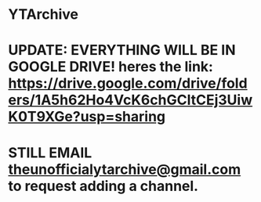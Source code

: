 # YTArchive
# UPDATE: EVERYTHING WILL BE IN GOOGLE DRIVE! heres the link: https://drive.google.com/drive/folders/1A5h62Ho4VcK6chGCltCEj3UiwK0T9XGe?usp=sharing
# STILL EMAIL theunofficialytarchive@gmail.com to request adding a channel.
